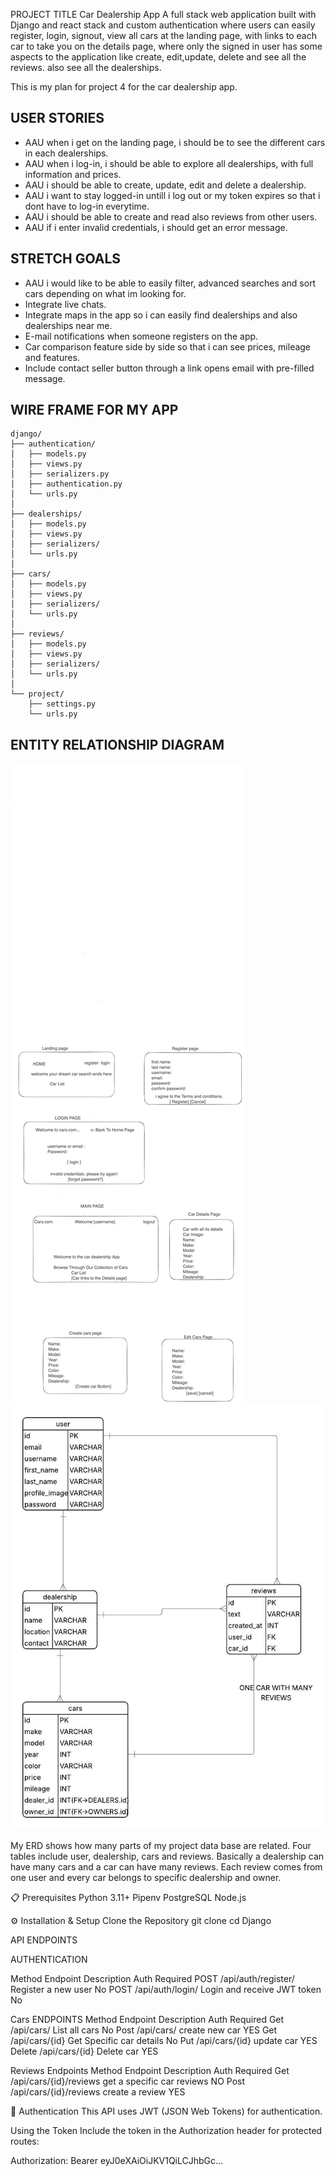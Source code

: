 PROJECT TITLE Car Dealership App
A full stack web application built with Django and react stack and custom authentication where users can easily register, login, signout, view all cars at the landing page, with links to each car to take you on the details page, where only the signed in user has some aspects to the application like create, edit,update, delete and see all the reviews. also see all the dealerships.

This is my plan for project 4 for the car dealership app.

## USER STORIES

- AAU when i get on the landing page, i should be to see the different cars in each dealerships.
- AAU when i log-in, i should be able to explore all dealerships, with full information and prices.
- AAU i should be able to create, update, edit and delete a dealership.
- AAU i want to stay logged-in untill i log out or my token expires so that i dont have to log-in everytime.
- AAU i should be able to create and read also reviews from other users.
- AAU if i enter invalid credentials, i should get an error message.

## STRETCH GOALS

- AAU i would like to be able to easily filter, advanced searches and sort cars depending on what im looking for.
- Integrate live chats.
- Integrate maps in the app so i can easily find dealerships and also dealerships near me.
- E-mail notifications when someone registers on the app.
- Car comparison feature side by side so that i can see prices, mileage and features.
- Include contact seller button through a link opens email with pre-filled message.

## WIRE FRAME FOR MY APP 

```
django/
├── authentication/     
│   ├── models.py       
│   ├── views.py       
│   ├── serializers.py  
│   ├── authentication.py 
│   └── urls.py         
│
├── dealerships/            
│   ├── models.py       
│   ├── views.py        
│   ├── serializers/    
│   └── urls.py         
│
├── cars/              
│   ├── models.py       
│   ├── views.py        
│   ├── serializers/    
│   └── urls.py         
│
├── reviews/           
│   ├── models.py       
│   ├── views.py        
│   ├── serializers/    
│   └── urls.py        
│
└── project/            
    ├── settings.py     
    └── urls.py  
```

## ENTITY RELATIONSHIP DIAGRAM

![Entity Relationship Diagram](./diagram-erd%202.png)
![Entity Relationship Diagram](./Blank-diagram.jpeg)

My ERD shows how many parts of my project data base are related.
Four tables include user, dealership, cars and reviews.
Basically a dealership can have many cars and a car can have many reviews.
Each review comes from one user and every car belongs to specific dealership and owner.

📋 Prerequisites
Python 3.11+
Pipenv
PostgreSQL
Node.js

⚙️ Installation & Setup
Clone the Repository
git clone 
cd Django

API ENDPOINTS

AUTHENTICATION

Method	Endpoint	           Description	                   Auth Required
POST	/api/auth/register/	  Register a new user	                  No
POST	/api/auth/login/	  Login and receive JWT token	          No

Cars ENDPOINTS
Method	     Endpoint	           Description	                Auth Required
Get          /api/cars/            List all cars                      No
Post         /api/cars/            create new car                     YES
Get          /api/cars/{id}        Get Specific car details           No
Put          /api/cars/{id}        update car                         YES
Delete       /api/cars/{id}        Delete car                         YES

Reviews Endpoints 
Method	  Endpoint	               Description	               Auth Required
Get       /api/cars/{id}/reviews   get a specific car reviews        NO
Post      /api/cars/{id}/reviews   create a review                   YES

🔐 Authentication
This API uses JWT (JSON Web Tokens) for authentication.

Using the Token
Include the token in the Authorization header for protected routes:

Authorization: Bearer eyJ0eXAiOiJKV1QiLCJhbGc...